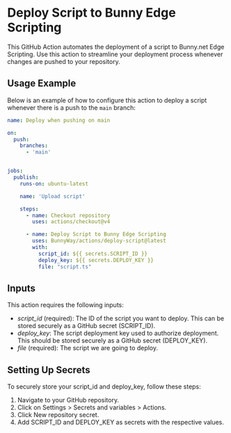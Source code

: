 Deploy Script to Bunny Edge Scripting
====
This GitHub Action automates the deployment of a script to Bunny.net Edge Scripting. Use this action to streamline your deployment process whenever changes are pushed to your repository.

## Usage Example

Below is an example of how to configure this action to deploy a script whenever there is a push to the `main` branch:


```yaml
name: Deploy when pushing on main

on: 
  push:
    branches:
      - 'main'


jobs:
  publish:
    runs-on: ubuntu-latest

    name: 'Upload script'

    steps:
      - name: Checkout repository
        uses: actions/checkout@v4

      - name: Deploy Script to Bunny Edge Scripting
        uses: BunnyWay/actions/deploy-script@latest
        with:
          script_id: ${{ secrets.SCRIPT_ID }}
          deploy_key: ${{ secrets.DEPLOY_KEY }}
          file: "script.ts"
```

## Inputs
This action requires the following inputs:
- *script_id* (required): The ID of the script you want to deploy. This can be stored securely as a GitHub secret (SCRIPT_ID).
- *deploy_key*: The script deployment key used to authorize deployment. This should be stored securely as a GitHub secret (DEPLOY_KEY).
- *file* (required): The script we are going to deploy.

## Setting Up Secrets
To securely store your script_id and deploy_key, follow these steps:
1. Navigate to your GitHub repository.
2. Click on Settings > Secrets and variables > Actions.
3. Click New repository secret.
4. Add SCRIPT_ID and DEPLOY_KEY as secrets with the respective values.
